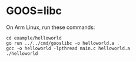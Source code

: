 # GOOS=libc

On Arm Linux, run these commands:

```
cd example/helloworld
go run ../../cmd/gooslibc -o helloworld.a .
gcc -o helloworld -lpthread main.c helloworld.a
./helloworld
```
